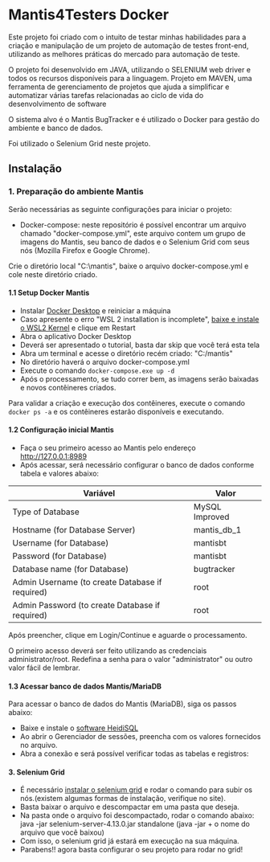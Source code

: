 # Mantis4Testers Docker

Este projeto foi criado com o intuito de testar minhas habilidades para a criação e manipulação de um projeto de automação de testes front-end, utilizando as melhores práticas do mercado para automação de teste.

O projeto foi desenvolvido em JAVA, utilizando o SELENIUM web driver e todos os recursos disponíveis para a linguagem.
Projeto em MAVEN, uma ferramenta de gerenciamento de projetos que ajuda a simplificar e automatizar várias tarefas relacionadas ao ciclo de vida do desenvolvimento de software

O sistema alvo é o Mantis BugTracker e é utilizado o Docker para gestão do ambiente e banco de dados.

Foi utilizado o Selenium Grid neste projeto.

## Instalação

### 1. Preparação do ambiente Mantis

Serão necessárias as seguinte configurações para iniciar o projeto:

- Docker-compose: neste repositório é possível encontrar um arquivo chamado "docker-compose.yml", este arquivo contem um grupo de imagens do Mantis, seu banco de dados e o Selenium Grid com seus nós (Mozilla Firefox e Google Chrome).

Crie o diretório local "C:\mantis", baixe o arquivo docker-compose.yml e cole neste diretório criado.

#### 1.1 Setup Docker Mantis

- Instalar [Docker Desktop](https://www.docker.com/products/docker-desktop) e reiniciar a máquina
- Caso apresente o erro "WSL 2 installation is incomplete", [baixe e instale o WSL2 Kernel](https://docs.microsoft.com/pt-br/windows/wsl/wsl2-kernel) e clique em Restart
- Abra o aplicativo Docker Desktop
- Deverá ser apresentado o tutorial, basta dar skip que você terá esta tela
- Abra um terminal e acesse o diretório recém criado: "C:/mantis"
- No diretório haverá o arquivo docker-compose.yml
- Execute o comando `docker-compose.exe up -d`
- Após o processamento, se tudo correr bem, as imagens serão baixadas e novos contêineres criados.

Para validar a criação e execução dos contêineres, execute o comando `docker ps -a` e os contêineres estarão disponíveis e executando.

#### 1.2 Configuração inicial Mantis

- Faça o seu primeiro acesso ao Mantis pelo endereço http://127.0.0.1:8989
- Após acessar, será necessário configurar o banco de dados conforme tabela e valores abaixo:

| Variável               | Valor         |
|------------------------|---------------|
| Type of Database       | MySQL Improved|
| Hostname (for Database Server) | mantis_db_1 |
| Username (for Database)| mantisbt      |
| Password (for Database)| mantisbt      |
| Database name (for Database)| bugtracker |
| Admin Username (to create Database if required)| root |
| Admin Password (to create Database if required)| root |

Após preencher, clique em Login/Continue e aguarde o processamento.

O primeiro acesso deverá ser feito utilizando as credenciais administrator/root. Redefina a senha para o valor "administrator" ou outro valor fácil de lembrar.

#### 1.3 Acessar banco de dados Mantis/MariaDB

Para acessar o banco de dados do Mantis (MariaDB), siga os passos abaixo:

- Baixe e instale o [software HeidiSQL](https://www.heidisql.com/download.php)
- Ao abrir o Gerenciador de sessões, preencha com os valores fornecidos no arquivo.
- Abra a conexão e será possível verificar todas as tabelas e registros:

#### 3. Selenium Grid

- É necessário [instalar o selenium grid](https://www.selenium.dev/documentation/grid/getting_started/) e rodar o comando para subir os nós.(existem algumas formas de instalação, verifique no site).
- Basta baixar o arquivo e descompactar em uma pasta que deseja.
- Na pasta onde o arquivo foi descompactado, rodar o comando abaixo:
     java -jar selenium-server-4.13.0.jar standalone (java -jar + o nome do arquivo que você baixou)
- Com isso, o selenium grid já estará em execução na sua máquina.
- Parabens!! agora basta configurar o seu projeto para rodar no grid!




 
